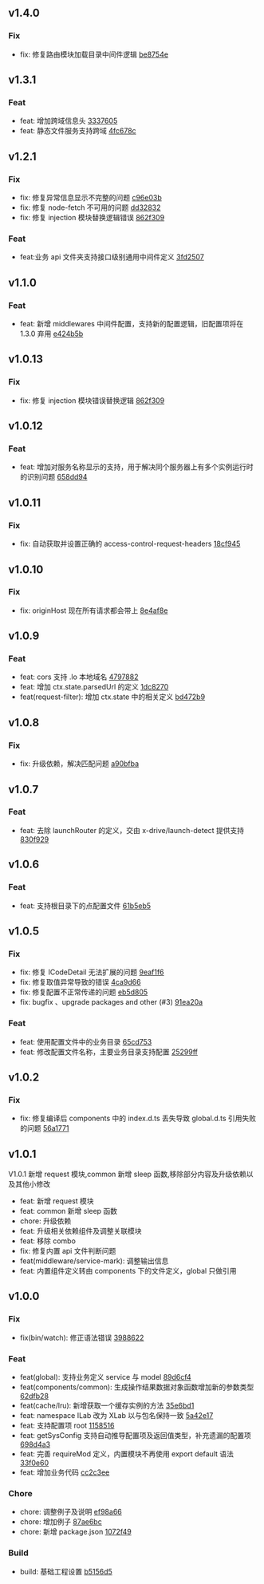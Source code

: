 ## v1.4.0

### Fix
- fix: 修复路由模块加载目录中间件逻辑 [be8754e](https://github.com/x-9lab/xlab/commit/be8754e82be55e174bb0adc9bdb65fb53d77ad8d)

## v1.3.1

### Feat
- feat: 增加跨域信息头 [3337605](https://github.com/x-9lab/xlab/commit/3337605fa74c59a738fff426428aa21ce93861e9)
- feat: 静态文件服务支持跨域 [4fc678c](https://github.com/x-9lab/xlab/commit/4fc678ca7fe58da945a966ce82b2768802baef9a)

## v1.2.1

### Fix
- fix: 修复异常信息显示不完整的问题 [c96e03b](https://github.com/x-9lab/xlab/commit/c96e03b5f77f189aa83ca6b8e4b581b2e26d7faf)
- fix: 修复 node-fetch 不可用的问题 [dd32832](https://github.com/x-9lab/xlab/commit/dd32832de528d0f599c1fc20c06544e68c86df70)
- fix: 修复 injection 模块替换逻辑错误 [862f309](https://github.com/x-9lab/xlab/commit/862f3091cb625b80364366296e17a3438fb9a8ed)

### Feat
- feat:业务 api 文件夹支持接口级别通用中间件定义 [3fd2507](https://github.com/x-9lab/xlab/commit/3fd2507cea51bc5578ad6d97ae8abee3f9a41331)

## v1.1.0

### Feat
- feat: 新增 middlewares 中间件配置，支持新的配置逻辑，旧配置项将在 1.3.0 弃用 [e424b5b](https://github.com/x-9lab/xlab/commit/e424b5b9e15a44419924593b832c3ca4c064d8c8)

## v1.0.13

### Fix
- fix: 修复 injection 模块错误替换逻辑 [862f309](https://github.com/x-9lab/xlab/commit/862f3091cb625b80364366296e17a3438fb9a8ed)

## v1.0.12

### Feat
- feat: 增加对服务名称显示的支持，用于解决同个服务器上有多个实例运行时的识别问题 [658dd94](https://github.com/x-9lab/xlab/commit/658dd94121fd1bb9923ed874b7a3aee4e7ae8f21)

## v1.0.11

### Fix
- fix: 自动获取并设置正确的 access-control-request-headers [18cf945](https://github.com/x-9lab/xlab/commit/18cf9453dfaba4b9eceee6acbb78d8a8f6605b06)

## v1.0.10

### Fix
- fix: originHost 现在所有请求都会带上 [8e4af8e](https://github.com/x-9lab/xlab/commit/8e4af8e60ae5a255953305e72bc47a01319ebd78)

## v1.0.9

### Feat
- feat: cors 支持 .lo 本地域名 [4797882](https://github.com/x-9lab/xlab/commit/479788226cdbc9b8cc1e3594f9beb055f68c7e8c)
- feat: 增加 ctx.state.parsedUrl 的定义 [1dc8270](https://github.com/x-9lab/xlab/commit/1dc827063e13f9a6e62d86bac5085715b53025b2)
- feat(request-filter): 增加 ctx.state 中的相关定义 [bd472b9](https://github.com/x-9lab/xlab/commit/bd472b96d55fff8dc68353e38e57345ab9d41faf)

## v1.0.8

### Fix
- fix: 升级依赖，解决匹配问题 [a90bfba](https://github.com/x-9lab/xlab/commit/a90bfbabbd3229a469824015f7c93f02eded172a)

## v1.0.7

### Feat
- feat: 去除 launchRouter 的定义，交由 x-drive/launch-detect 提供支持 [830f929](https://github.com/x-9lab/xlab/commit/830f9290322d9c10915959f54c28876a7f25b907)

## v1.0.6

### Feat
- feat: 支持根目录下的点配置文件 [61b5eb5](https://github.com/x-9lab/xlab/commit/61b5eb5919e9d12fec7455688fe27615274220ac)

## v1.0.5

### Fix
- fix: 修复 ICodeDetail 无法扩展的问题 [9eaf1f6](https://github.com/x-9lab/xlab/commit/9eaf1f67c99702bd81b81f43c3b3e803da2ac8b1)
- fix: 修复取值异常导致的错误 [4ca9d66](https://github.com/x-9lab/xlab/commit/4ca9d665e1715cab732dd27811b7edbfc6ba2704)
- fix: 修复配置不正常传递的问题 [eb5d805](https://github.com/x-9lab/xlab/commit/eb5d805ded0b7a7f3e1ec717c868c9fb0266b8ba)
- fix:  bugfix 、upgrade packages  and other (#3) [91ea20a](https://github.com/x-9lab/xlab/commit/91ea20acf7bc8f88de434db54ba000aa014d6a31)

### Feat
- feat: 使用配置文件中的业务目录 [65cd753](https://github.com/x-9lab/xlab/commit/65cd75333440a1d51ec2d81d76a8c0838128715c)
- feat: 修改配置文件名称，主要业务目录支持配置 [25299ff](https://github.com/x-9lab/xlab/commit/25299ffe66b38a4eeacf31fccd56dc64b1c5869c)

## v1.0.2

### Fix
- fix: 修复编译后 components 中的 index.d.ts 丢失导致 global.d.ts 引用失败的问题 [56a1771](https://github.com/x-9lab/xlab/commit/56a17719a8cab89255541935e3d2f781fc7e256b)

## v1.0.1

V1.0.1 新增 request 模块,common 新增 sleep 函数,移除部分内容及升级依赖以及其他小修改
* feat: 新增 request 模块
* feat: common 新增 sleep 函数
* chore: 升级依赖
* feat: 升级相关依赖组件及调整关联模块
* feat: 移除 combo
* fix: 修复内置 api 文件判断问题
* feat(middleware/service-mark): 调整输出信息
* feat: 内置组件定义转由 components 下的文件定义，global 只做引用

## v1.0.0

### Fix
- fix(bin/watch): 修正语法错误 [3988622](https://github.com/x-9lab/xlab/commit/3988622af68193ef9a9376d951d830760f5bcc1e)

### Feat
- feat(global): 支持业务定义 service 与 model [89d6cf4](https://github.com/x-9lab/xlab/commit/89d6cf44d7cf33d87eab53bac8035795d3661ccc)
- feat(components/common): 生成操作结果数据对象函数增加新的参数类型 [62dfb28](https://github.com/x-9lab/xlab/commit/62dfb28a698b4d426c8d739ef3734fab614e8654)
- feat(cache/lru): 新增获取一个缓存实例的方法 [35e6bd1](https://github.com/x-9lab/xlab/commit/35e6bd1cdf86b504eb5f3cd63ffad15a8cab679e)
- feat: namespace ILab 改为 XLab 以与包名保持一致 [5a42e17](https://github.com/x-9lab/xlab/commit/5a42e173436b6b10f74744d481cd382fdee48f24)
- feat: 支持配置项 root [1158516](https://github.com/x-9lab/xlab/commit/1158516af5e86220e86f7e11f0438aa97fb3bdc4)
- feat: getSysConfig 支持自动推导配置项及返回值类型，补充遗漏的配置项 [698d4a3](https://github.com/x-9lab/xlab/commit/698d4a3e758fee6d37ed3e7bea692e3d45a18553)
- feat: 完善 requireMod 定义，内置模块不再使用 export default 语法 [33f0e60](https://github.com/x-9lab/xlab/commit/33f0e60d4128aa6aa8d97f29ca8674650929420e)
- feat: 增加业务代码 [cc2c3ee](https://github.com/x-9lab/xlab/commit/cc2c3ee31c180481f8005ff2a8ed9ebbf2c50221)

### Chore
- chore: 调整例子及说明 [ef98a66](https://github.com/x-9lab/xlab/commit/ef98a66562892d2ccf1cf6a0171cddd190eaba31)
- chore: 增加例子 [87ae6bc](https://github.com/x-9lab/xlab/commit/87ae6bcf1e6dd0851a061f1da203ee1fcbaac11b)
- chore: 新增 package.json [1072f49](https://github.com/x-9lab/xlab/commit/1072f493683f2dfa6849416f934a44f7ebcaec22)

### Build
- build: 基础工程设置 [b5156d5](https://github.com/x-9lab/xlab/commit/b5156d5884fcf972c839d64e9a1d80a655f5c0e8)

